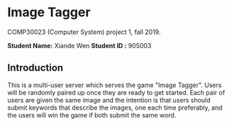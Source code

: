 # Image Tagger

COMP30023 (Computer System) project 1, fall 2019.

**Student Name:** Xiande Wen **Student ID  :** 905003

## Introduction

This is a multi-user server which serves the game "Image Tagger". Users will be randomly paired up once they are ready to get started. Each pair of users are given the same image and the intention is that users should submit keywords that describe the images, one each time preferably, and the users will win the game if both submit the same word.
